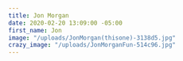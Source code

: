 ```yaml
---
title: Jon Morgan
date: 2020-02-20 13:09:00 -05:00
first_name: Jon
image: "/uploads/JonMorgan(thisone)-3138d5.jpg"
crazy_image: "/uploads/JonMorganFun-514c96.jpg"
---
```


